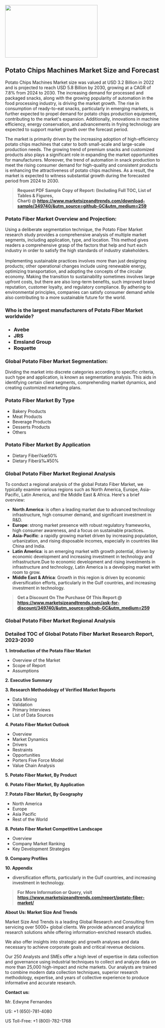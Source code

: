 <p><img class="alignnone size-medium wp-image-20088" src="https://ffe5etoiles.com/wp-content/uploads/2024/12/MST1-300x171.png" alt="" width="300" height="171" /></p><h2>Potato Chips Machines Market Size and Forecast</h2><p>Potato Chips Machines Market size was valued at USD 3.2 Billion in 2022 and is projected to reach USD 5.8 Billion by 2030, growing at a CAGR of 7.8% from 2024 to 2030. The increasing demand for processed and packaged snacks, along with the growing popularity of automation in the food processing industry, is driving the market growth. The rise in consumption of ready-to-eat snacks, particularly in emerging markets, is further expected to propel demand for potato chips production equipment, contributing to the market's expansion. Additionally, innovations in machine efficiency, energy conservation, and advancements in frying technology are expected to support market growth over the forecast period.</p><p>The market is primarily driven by the increasing adoption of high-efficiency potato chips machines that cater to both small-scale and large-scale production needs. The growing trend of premium snacks and customized products also plays a significant role in expanding the market opportunities for manufacturers. Moreover, the trend of automation in snack production to meet the rising consumer demand for high-quality and consistent products is enhancing the attractiveness of potato chips machines. As a result, the market is expected to witness substantial growth during the forecasted period from 2024 to 2030.</p></p><blockquote id="" class=""><strong>Request PDF Sample Copy of Report: (Including Full TOC, List of Tables &amp; Figures, Chart)&nbsp;@&nbsp;<strong><a href="https://www.marketsizeandtrends.com/download-sample/349740/&utm_source=github-GC&utm_medium=259" target="_blank">https://www.marketsizeandtrends.com/download-sample/349740/&utm_source=github-GC&utm_medium=259</a></strong></strong></blockquote><h3 id="" class="">Potato Fiber Market&nbsp;Overview and Projection:</h3><p id="" class="">Using a deliberate segmentation technique, the Potato Fiber Market research study provides a comprehensive analysis of multiple market segments, including application, type, and location. This method gives readers a comprehensive grasp of the factors that help and hurt each industry in order to satisfy the high standards of industry stakeholders. <br /> <br />Implementing sustainable practices involves more than just designing products; other operational changes include using renewable energy, optimizing transportation, and adopting the concepts of the circular economy. Making the transition to sustainability sometimes involves large upfront costs, but there are also long-term benefits, such improved brand reputation, customer loyalty, and regulatory compliance. By adhering to environmental principles, companies can satisfy consumer demand while also contributing to a more sustainable future for the world.</p><h3 id="" class="">Who is the largest manufacturers of&nbsp;Potato Fiber Market worldwide?</h3><h3 class=""><p><ul><li>Avebe </li><li> JRS </li><li> Emsland Group </li><li> Roquette</li></ul></p></h3><h3 id="" class="">Global&nbsp;Potato Fiber Market Segmentation:</h3><p id="" class="">Dividing the market into discrete categories according to specific criteria, such type and application, is known as segmentation analysis. This aids in identifying certain client segments, comprehending market dynamics, and creating customized marketing plans.</p><h3 id="" class="">Potato Fiber Market&nbsp;By Type</h3><p><p><ul><li>Bakery Products</li><li> Meat Products</li><li> Beverage Products</li><li> Desserts Products</li><li> Others</p></li></ul></p></p><h3 id="" class="">Potato Fiber Market&nbsp;By Application</h3><p class=""><p><ul><li>Dietary Fiberï¼œ50%</li><li> Dietary Fiberâ‰¥50%</li></ul></p></p><h3 id="" class="">Global Potato Fiber Market Regional Analysis</h3><p id="" class="">To conduct a regional analysis of the global Potato Fiber Market, we typically examine various regions such as North America, Europe, Asia-Pacific, Latin America, and the Middle East &amp; Africa. Here's a brief overview:</p><ul><li><strong>North America</strong>: is often a leading market due to advanced technology infrastructure, high consumer demand, and significant investment in R&amp;D.</li><li><strong>Europe</strong>: strong market presence with robust regulatory frameworks, high consumer awareness, and a focus on sustainable practices.</li><li><strong>Asia-Pacific</strong>: a rapidly growing market driven by increasing population, urbanization, and rising disposable incomes, especially in countries like China and India.</li><li><strong>Latin America</strong>: is an emerging market with growth potential, driven by economic development and increasing investment in technology and infrastructure.Due to economic development and rising investments in infrastructure and technology, Latin America is a developing market with room to grow.</li><li><strong>Middle East &amp; Africa</strong>: Growth in this region is driven by economic diversification efforts, particularly in the Gulf countries, and increasing investment in technology.</li></ul><blockquote id="" class=""><strong>Get a Discount On The Purchase Of This Report @ <strong><a href="https://www.marketsizeandtrends.com/ask-for-discount/349740/&utm_source=github-GC&utm_medium=259" target="_blank">https://www.marketsizeandtrends.com/ask-for-discount/349740/&utm_source=github-GC&utm_medium=259</a></strong></strong></blockquote><h3 id="" class="">Global Potato Fiber Market Regional Analysis</h3><h3 id="" class="">Detailed TOC of Global Potato Fiber Market Research Report, 2023-2030</h3><p id="" class=""><strong>1. Introduction of the Potato Fiber Market</strong></p><ul><li>Overview of the Market</li><li>Scope of Report</li><li>Assumptions</li></ul><p id="" class=""><strong>2. Executive Summary</strong></p><p id="" class=""><strong>3. Research Methodology of Verified Market Reports</strong></p><ul><li>Data Mining</li><li>Validation</li><li>Primary Interviews</li><li>List of Data Sources</li></ul><p id="" class=""><strong>4. Potato Fiber Market Outlook</strong></p><ul><li>Overview</li><li>Market Dynamics</li><li>Drivers</li><li>Restraints</li><li>Opportunities</li><li>Porters Five Force Model</li><li>Value Chain Analysis</li></ul><p id="" class=""><strong>5. Potato Fiber Market, By Product</strong></p><p id="" class=""><strong>6. Potato Fiber Market, By Application</strong></p><p id="" class=""><strong>7. Potato Fiber Market, By Geography</strong></p><ul><li>North America</li><li>Europe</li><li>Asia Pacific</li><li>Rest of the World</li></ul><p id="" class=""><strong>8. Potato Fiber Market Competitive Landscape</strong></p><ul><li>Overview</li><li>Company Market Ranking</li><li>Key Development Strategies</li></ul><p id="" class=""><strong>9. Company Profiles</strong></p><p id="" class=""><strong>10. Appendix</strong></p><ul><li>diversification efforts, particularly in the Gulf countries, and increasing investment in technology.</li></ul><blockquote id="" class=""><strong>For More Information or Query, visit <strong><strong><a href="https://www.marketsizeandtrends.com/report/potato-fiber-market/" target="_blank">https://www.marketsizeandtrends.com/report/potato-fiber-market/</a></strong></strong></strong></blockquote><p id="" class=""><strong>About Us: Market Size And Trends</strong></p><p id="" class="">Market Size And Trends is a leading Global Research and Consulting firm servicing over 5000+ global clients. We provide advanced analytical research solutions while offering information-enriched research studies.</p><p id="" class="">We also offer insights into strategic and growth analyses and data necessary to achieve corporate goals and critical revenue decisions.</p><p id="" class="">Our 250 Analysts and SMEs offer a high level of expertise in data collection and governance using industrial techniques to collect and analyze data on more than 25,000 high-impact and niche markets. Our analysts are trained to combine modern data collection techniques, superior research methodology, expertise, and years of collective experience to produce informative and accurate research.</p><p id="" class=""><strong>Contact us:</strong></p><p id="" class="">Mr. Edwyne Fernandes</p><p id="" class="">US: +1 (650)-781-4080</p><p id="" class="">US Toll-Free: +1 (800)-782-1768</p>

